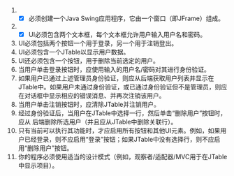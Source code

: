 1. - [x] 必须创建一个Java Swing应用程序，它由一个窗口（即JFrame）组成。 
2. - [x]  UI必须包含两个文本框，每个文本框允许用户输入用户名和密码。
3. UI必须包括两个按钮一个用于登录，另一个用于注销登出。
4. UI必须包含一个JTable以显示用户数据。
5. UI还必须包含一个按钮，用于删除当前选定的用户。
6. 当用户单击登录按钮时，应使用输入的用户名/密码对其进行身份验证。
7. 如果用户已通过上述管理员身份验证，则应从后端获取用户列表并显示在JTable中。如果用户未通过身份验证，或已通过身份验证但不是管理员，则应在对话框中显示相应的错误消息、并再次注销该用户。
8. 当用户单击注销按钮时，应清除JTable并注销用户。
9. 经过身份验证后，当用户在JTable中选择一行，然后单击“删除用户”按钮时，应从 后端删除所选用户（并且应从JTable中删除关联行）。
10. 只有当前可以执行其功能时，才应启用所有按钮和其他UI元素。例如，如果用户已经登录，则不应启用“登录”按钮；如果JTable中没有选择行，则不应启用“删除用户”按钮。
11. 你的程序必须使用适当的设计模式（例如，观察者/适配器/MVC用于在JTable中显示项目）。



